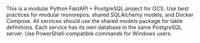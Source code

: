 <!-- Use this file to provide workspace-specific custom instructions to Copilot. For more details, visit https://code.visualstudio.com/docs/copilot/copilot-customization#_use-a-githubcopilotinstructionsmd-file -->

This is a modular Python FastAPI + PostgreSQL project for OCS. Use best practices for modular monorepos, shared SQLAlchemy models, and Docker Compose. All services should use the shared models package for table definitions. Each service has its own database in the same PostgreSQL server. Use PowerShell-compatible commands for Windows users.
